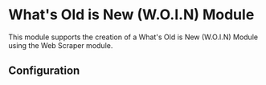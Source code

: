 ﻿
# What's Old is New (W.O.I.N) Module

This module supports the creation of a What's Old is New (W.O.I.N) Module using the Web Scraper module.

## Configuration



